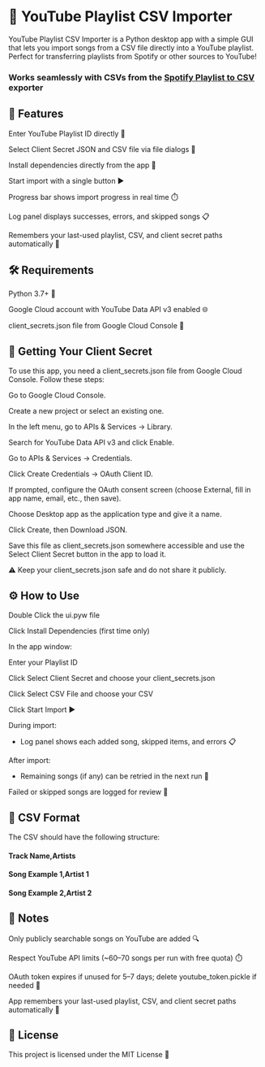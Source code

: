 # 🎵 YouTube Playlist CSV Importer

YouTube Playlist CSV Importer is a Python desktop app with a simple GUI that lets you import songs from a CSV file directly into a YouTube playlist. Perfect for transferring playlists from Spotify or other sources to YouTube!

### Works seamlessly with CSVs from the [Spotify Playlist to CSV](https://github.com/OmurEKiraz/SpotifyPlaylistToCSV) exporter 

## 🚀 Features

Enter YouTube Playlist ID directly 🎯

Select Client Secret JSON and CSV file via file dialogs 📂

Install dependencies directly from the app 🐍

Start import with a single button ▶️

Progress bar shows import progress in real time ⏱️

Log panel displays successes, errors, and skipped songs 📋

Remembers your last-used playlist, CSV, and client secret paths automatically 💾

## 🛠 Requirements

Python 3.7+ 🐍

Google Cloud account with YouTube Data API v3 enabled 🌐

client_secrets.json file from Google Cloud Console 🔑


## 🔑 Getting Your Client Secret

To use this app, you need a client_secrets.json file from Google Cloud Console. Follow these steps:

Go to Google Cloud Console.

Create a new project or select an existing one.

In the left menu, go to APIs & Services → Library.

Search for YouTube Data API v3 and click Enable.

Go to APIs & Services → Credentials.

Click Create Credentials → OAuth Client ID.

If prompted, configure the OAuth consent screen (choose External, fill in app name, email, etc., then save).

Choose Desktop app as the application type and give it a name.

Click Create, then Download JSON.

Save this file as client_secrets.json somewhere accessible and use the Select Client Secret button in the app to load it.

⚠️ Keep your client_secrets.json safe and do not share it publicly.

## ⚙️ How to Use


Double Click the ui.pyw file

Click Install Dependencies (first time only)

In the app window:

Enter your Playlist ID

Click Select Client Secret and choose your client_secrets.json

Click Select CSV File and choose your CSV

Click Start Import ▶️

During import:

- Log panel shows each added song, skipped items, and errors 📋

After import:

- Remaining songs (if any) can be retried in the next run 🔄

Failed or skipped songs are logged for review 📄

## 📂 CSV Format

The CSV should have the following structure:

#### Track Name,Artists
#### Song Example 1,Artist 1
#### Song Example 2,Artist 2

## 📌 Notes

Only publicly searchable songs on YouTube are added 🔍

Respect YouTube API limits (~60–70 songs per run with free quota) ⏱️

OAuth token expires if unused for 5–7 days; delete youtube_token.pickle if needed 🔄

App remembers your last-used playlist, CSV, and client secret paths automatically 💾

## 📜 License

This project is licensed under the MIT License 📝
